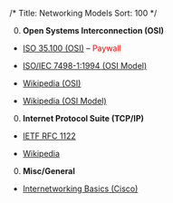 /*
Title: Networking Models
Sort: 100
*/

0. **Open Systems Interconnection (OSI)**

  * [ISO 35.100 (OSI)](https://www.iso.org/ics/35.100/x/) – <span style="color:red">Paywall</span>

  * [ISO/IEC 7498-1:1994 (OSI Model)](http://standards.iso.org/ittf/PubliclyAvailableStandards/s020269_ISO_IEC_7498-1_1994%28E%29.zip)

  * [Wikipedia (OSI)](https://en.wikipedia.org/wiki/Open_Systems_Interconnection)

  * [Wikipedia (OSI Model)](https://en.wikipedia.org/wiki/OSI_model)

0. **Internet Protocol Suite (TCP/IP)**

  * [IETF RFC 1122](https://tools.ietf.org/html/rfc1122)

  * [Wikipedia](https://en.wikipedia.org/wiki/Internet_protocol_suite)

0. **Misc/General**

  * [Internetworking Basics (Cisco)](https://www.cisco.com/cpress/cc/td/cpress/fund/ith/ith01gb.htm#xtocid166840)
